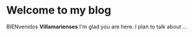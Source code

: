 # Welcome to my blog
BIENvenidos **Villamarienses**
I'm glad you are here. I plan to talk about ...
